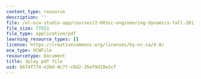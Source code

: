 ```yaml
---
content_type: resource
description: ''
file: /ol-ocw-studio-app/courses/2-003sc-engineering-dynamics-fall-2011/6674f774e2bddc77c6d235ef9d10e1cf_d00XI_UTKQo.pdf
file_size: 77551
file_type: application/pdf
learning_resource_types: []
license: https://creativecommons.org/licenses/by-nc-sa/4.0/
ocw_type: OCWFile
resourcetype: Document
title: 3play pdf file
uid: 6674f774-e2bd-dc77-c6d2-35ef9d10e1cf
---
```

